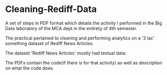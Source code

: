 # Cleaning-Rediff-Data
A set of steps in PDF format which details the activity I performed in the Big Data laboratory of the MCA dept in the entirety 
of 4th semester.

The practical pertained to cleaning and performing analytics on a '3 lac' something dataset of Rediff News Articles.

The dataset 'Rediff News Articles' mostly had textual data.

The PDFs contain the code(if there is for that activity) as well as description on what the code does. 
